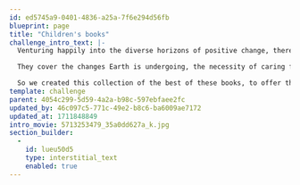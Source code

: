 ```yaml
---
id: ed5745a9-0401-4836-a25a-7f6e294d56fb
blueprint: page
title: "Children's books"
challenge_intro_text: |-
  Venturing happily into the diverse horizons of positive change, there are many children’s books about our planet published in the last few years.  

  They cover the changes Earth is undergoing, the necessity of caring for it, the challenges to wildlife, respecting and loving people who may seem vastly different from ourselves, human rights, sports, cultural differences, and on to many more “non-fiction” concerns. 

  So we created this collection of the best of these books, to offer them as the center of an accessible, fun and instructive oasis for children.
template: challenge
parent: 4054c299-5d59-4a2a-b98c-597ebfaee2fc
updated_by: 46c097c5-771c-49e2-b8c6-ba6009ae7172
updated_at: 1711848849
intro_movie: 5713253479_35a0dd627a_k.jpg
section_builder:
  -
    id: lueu50d5
    type: interstitial_text
    enabled: true
---
```

